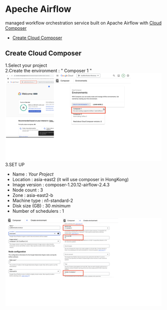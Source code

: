 Apeche Airflow
============
managed workflow orchestration service built on Apache Airflow with [Cloud Composer](https://cloud.google.com/composer?hl=en)
- [Create Cloud Composer](apache-airflow.md#Create-Cloud-Composer)

## Create Cloud Composer
1.Select your project<br>
2.Create the environment : " Composer 1 "<br> 
![1](/images/datapipeline/1.png)
3.SET UP 
- Name : _Your Project_
- Location : asia-east2 (it will use composer in HongKong)
- Image version : composer-1.20.12-airflow-2.4.3
- Node count : 3
- Zone : asia-east2-b
- Machine type : n1-standard-2
- Disk size (GB) : 30 _minimum_
- Number of schedulers : 1

![2](/images/datapipeline/2.png)
